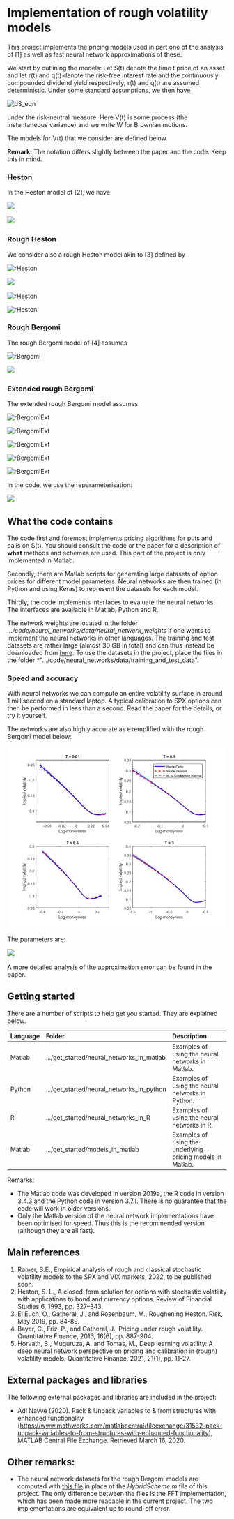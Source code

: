 # Implementation of rough volatility models
This project implements the pricing models used in part one of the analysis of [1] as well as fast neural network approximations of these.

We start by outlining the models: Let S(t) denote the time t price of an asset and let r(t) and q(t) denote the risk-free interest rate and the continuously compounded dividend yield respectively; r(t) and q(t) are assumed deterministic. Under some standard assumptions, we then have 

![dS_eqn](https://latex.codecogs.com/svg.image?dS_t%26space%3B%3D%26space%3BS_t%28r%28t%29-q%28t%29%29dt%26space%3B%26plus%3B%26space%3BS_t%26space%3B%5Csqrt%7BV_t%7DdW_%7B2%2Ct%7D)

under the risk-neutral measure. Here V(t) is some process (the instantaneous variance) and we write W for Brownian motions.

The models for V(t) that we consider are defined below.

**Remark:** The notation differs slightly between the paper and the code. Keep this in mind.

### Heston
In the Heston model of [2], we have

![](https://latex.codecogs.com/svg.image?dV_t&space;=&space;\kappa(v_{\infty}-V_t)dt&space;&plus;&space;\eta&space;\sqrt{V_t}dW_{1,t})

![](https://latex.codecogs.com/svg.image?%5Ctext%7Bwhere%26space%3B%7D%26space%3B%5Ckappa%2C%5Ceta%2Cv_%7B%5Cinfty%7D%2CV_0%26space%3B%5Cgeq%26space%3B0%2C%26space%3B%5Ctext%7B%26space%3Band%26space%3B%7D%26space%3BdW_%7B1%2Ct%7DdW_%7B2%2Ct%7D%26space%3B%3D%26space%3B%5Crho%26space%3Bdt%2C%26space%3B%5Crho%26space%3B%5Cin%26space%3B%5B-1%2C1%5D)

### Rough Heston
We consider also a rough Heston model akin to [3] defined by

![rHeston](https://latex.codecogs.com/svg.image?V_t%26space%3B%3D%26space%3B%5Cxi_0%28t%29%26space%3B%26plus%3B%26space%3B%5Cfrac%7B%5Cnu%7D%7B%5CGamma%28H%26plus%3B%5Cfrac%7B1%7D%7B2%7D%29%7D%5Cint_0%5Et%26space%3B%28t-s%29%5E%7BH-%5Cfrac%7B1%7D%7B2%7D%7D%5Csqrt%7BV_s%7DdW_%7B1%2Cs%7D%2C%26space%3B%5Cphantom%7Bxx%7D%26space%3Bt%26space%3B%5Cgeq%26space%3B0%2C)

![](https://latex.codecogs.com/svg.image?%5Ctext%7Bwhere%26space%3B%7D%26space%3B%5Cnu%26space%3B%5Cgeq%26space%3B0%2C%26space%3B%5Cphantom%7Bx%7DH%26space%3B%5Cin%26space%3B%280%2C1%2F2%29%2C%26space%3B%5Cphantom%7Bx%7D%26space%3BdW_%7B1%2Ct%7DdW_%7B2%2Ct%7D%26space%3B%5Ctext%7B%26space%3Bfor%26space%3B%7D%26space%3B%5Crho%26space%3B%5Cin%26space%3B%5B-1%2C1%5D%2C%26space%3B%5Ctext%7B%26space%3Band%26space%3B%7D%26space%3B%5Cxi_0%26space%3B%5Ctext%7B%26space%3Bis%26space%3Bof%26space%3Bthe%26space%3Bform%26space%3B%7D)

![rHeston](https://latex.codecogs.com/svg.image?%5Cxi_0%28t%29%26space%3B%3D%26space%3BV_0%26space%3B%26plus%3B%26space%3B%5Cfrac%7B1%7D%7B%5CGamma%28H%26plus%3B%5Cfrac%7B1%7D%7B2%7D%29%7D%5Cint_0%5Et%26space%3B%28t-s%29%5E%7BH-%5Cfrac%7B1%7D%7B2%7D%7D%26space%3B%5Ctheta%28s%29%26space%3Bds%2C%26space%3B%5Cphantom%7Bxx%7D%26space%3Bt%26space%3B%5Cgeq%26space%3B0%2C)

![rHeston](https://latex.codecogs.com/svg.image?%5Ctext%7Bwith%26space%3B%7D%26space%3BV_0%26space%3B%5Cgeq%26space%3B0%2C%26space%3B%5Ctext%7B%26space%3B%7D%26space%3B%5Ctheta%26space%3B%5Cin%26space%3BL%5E2_%7B%5Ctext%7Bloc%7D%7D%28%5Cmathbb%7BR%7D_%26plus%3B%2C%5Cmathbb%7BR%7D%29%2C%26space%3B%5Ctext%7B%26space%3Bso%26space%3B%7D%26space%3B%5Ctheta%28t%29dt%26space%3B%26plus%3B%26space%3BV_0%26space%3BL%28dt%29%26space%3B%5Ctext%7B%26space%3Bdefines%26space%3Ba%26space%3Bnon-negative%26space%3Bmeasure%26space%3Bfor%26space%3B%7D%5C%5C%26space%3B%26space%3B%5Cphantom%7B.xx%7DL%28dt%29%26space%3B%3D%26space%3B%26space%3B%5CGamma%281%2F2-H%29%5E%7B-1%7Dt%5E%7B-H-%5Cfrac%7B1%7D%7B2%7D%7Ddt.)

### Rough Bergomi
The rough Bergomi model of [4] assumes

![rBergomi](https://latex.codecogs.com/svg.image?V_t&space;=&space;\xi_0(t)\exp&space;\left(&space;&space;\eta&space;\sqrt{2H}&space;\int_0^t&space;(t-s)^{H-\frac{1}{2}}dW_{1,s}&space;-&space;\frac{\eta^2}{2}&space;t^{2H}&space;\right),&space;\phantom{xx}&space;t&space;\geq&space;0,)

![](https://latex.codecogs.com/svg.image?\text{where&space;}&space;\xi_0:\mathbb{R}_&plus;&space;\rightarrow&space;\mathbb{R}_&plus;,&space;\eta&space;\geq&space;0,&space;H&space;\in&space;(0,1/2),&space;dW_{1,t}dW_{2,t}&space;=&space;\rho&space;dt,&space;\rho&space;\in&space;[-1,1].)

### Extended rough Bergomi
The extended rough Bergomi model assumes

![rBergomiExt](https://latex.codecogs.com/svg.image?V_t&space;=&space;\xi_0(t)V_{1,t}V_{2,t})

![rBergomiExt](https://latex.codecogs.com/svg.image?V_{1,t}&space;=&space;\exp&space;\left(\zeta&space;\sqrt{2&space;\alpha&space;&plus;&space;1}&space;\int_0^t&space;(t-s)^{\alpha}&space;dW_{2,s}&space;-&space;\frac{\zeta^2}{2}t^{2&space;\alpha&space;&plus;&space;1}&space;\right))

![rBergomiExt](https://latex.codecogs.com/svg.image?V_{2,t}&space;=&space;\exp&space;\left(\lambda&space;\sqrt{2&space;\beta&space;&plus;&space;1}&space;\int_0^t&space;(t-s)^{\beta}&space;dW_{2,s}&space;-&space;\frac{\lambda^2}{2}t^{2&space;\beta&space;&plus;&space;1}&space;\right),&space;\phantom{xx}&space;t&space;\geq&space;0,)

![rBergomiExt](https://latex.codecogs.com/svg.image?\text{where&space;}&space;\xi_0:\mathbb{R}_&plus;&space;\rightarrow&space;\mathbb{R}_&plus;,&space;\zeta,&space;\lambda&space;\in&space;\mathbb{R},&space;\alpha,&space;\beta&space;\in&space;(-1/2,0),&space;(W_{1,t})_{t&space;\geq&space;0}&space;\text{&space;and&space;}&space;(W_{2,t})_{t&space;\geq&space;0}&space;\text{&space;are&space;\textbf{independent}}.)

![rBergomiExt](https://latex.codecogs.com/svg.image?\text{where&space;}&space;\xi_0:\mathbb{R}_&plus;&space;\rightarrow&space;\mathbb{R}_&plus;,&space;\zeta,\lambda&space;\in&space;\mathbb{R},&space;\alpha,\beta&space;\in&space;(-1/2,1/2),&space;(W_{1,t})_{t&space;\geq&space;0}&space;\text{&space;and&space;}&space;(W_{2,t})_{t&space;\geq&space;0}&space;\text{&space;are&space;\textbf{independent}.})






In the code, we use the reparameterisation:

![](https://latex.codecogs.com/svg.image?\rho&space;=&space;\frac{\zeta}{\sqrt{\zeta^2&space;&plus;&space;\lambda^2}},&space;\phantom{xx}&space;\eta&space;=&space;\sqrt{\zeta^2&space;&plus;&space;\lambda^2}.)

## What the code contains
The code first and foremost implements pricing algorithms for puts and calls on S(t). You should consult the code or the paper for a description of **what** methods and schemes are used. This part of the project is only implemented in Matlab.

Secondly, there are Matlab scripts for generating large datasets of option prices for different model parameters. Neural networks are then trained (in Python and using Keras) to represent the datasets for each model.

Thirdly, the code implements interfaces to evaluate the neural networks. The interfaces are available in Matlab, Python and R. 

The network weights are located in the folder *.../code/neural_networks/data/neural_network_weights* if one wants to implement the neural networks in other languages. The training and test datasets are rather large (almost 30 GB in total) and can thus instead be downloaded from [here](https://drive.google.com/open?id=1dmWpm8d5l6yrYyv2twcHMnMmh5B1QaP_). To use the datasets in the project, place the files in the folder *".../code/neural_networks/data/training_and_test_data".

### Speed and accuracy
With neural networks we can compute an entire volatility surface in around 1 millisecond on a standard laptop. A typical calibration to SPX options can then be performed in less than a second. Read the paper for the details, or try it yourself.

The networks are also highly accurate as exemplified with the rough Bergomi model below:

![Explot](get_started/neural_networks_in_matlab/example_plot.jpg?raw=true "Title")

The parameters are: 

![](https://latex.codecogs.com/svg.image?H&space;=&space;0.1,&space;\phantom{x}\eta&space;=&space;2.1,&space;\phantom{x}\rho&space;=&space;-0.9,&space;\phantom{x}\xi_0(t)&space;=&space;0.15^2.)

A more detailed analysis of the approximation error can be found in the paper.

## Getting started
There are a number of scripts to help get you started. They are explained below.

| Language        | Folder        | Description  |
| :--------------- |:-------------| :------------|
| Matlab          | .../get_started/neural_networks_in_matlab      | Examples of using the neural networks in Matlab. |
| Python          | .../get_started/neural_networks_in_python      | Examples of using the neural networks in Python. |
| R               | .../get_started/neural_networks_in_R           | Examples of using the neural networks in R.|
| Matlab          | .../get_started/models_in_matlab | Examples of using the underlying pricing models in Matlab. |

Remarks: 
- The Matlab code was developed in version 2019a, the R code in version 3.4.3 and the Python code in version 3.7.1. There is no guarantee that the code will work in older versions.
- Only the Matlab version of the neural network implementations have been optimised for speed. Thus this is the recommended version (although they are all fast).

## Main references
1. Rømer, S.E., Empirical analysis of rough and classical stochastic volatility models to the SPX and VIX markets, 2022, to be published soon.
2. Heston, S. L., A closed-form solution for options with stochastic volatility with applications to bond and currency options. Review of Financial Studies 6, 1993, pp. 327–343.
3. El Euch, O., Gatheral, J., and Rosenbaum, M., Roughening Heston. Risk, May 2019, pp. 84-89.
4. Bayer, C., Friz, P., and Gatheral, J., Pricing under rough volatility. Quantitative Finance, 2016, 16(6), pp. 887-904.
5. Horvath, B., Muguruza, A. and Tomas, M., Deep learning volatility: A deep neural network perspective on pricing and calibration in (rough) volatility models. Quantitative Finance, 2021, 21(1), pp. 11-27.

## External packages and libraries
The following external packages and libraries are included in the project:
- Adi Navve (2020). Pack & Unpack variables to & from structures with enhanced functionality (https://www.mathworks.com/matlabcentral/fileexchange/31532-pack-unpack-variables-to-from-structures-with-enhanced-functionality), MATLAB Central File Exchange. Retrieved March 16, 2020.

## Other remarks:
- The neural network datasets for the rough Bergomi models are computed with [this file](https://drive.google.com/drive/folders/1QRv71nhHvZ_rB0kPjO3cHpFOE3GVHn9J) in place of the *HybridScheme.m* file of this project. The only difference between the files is the FFT implementation, which has been made more readable in the current project. The two implementations are equivalent up to round-off error.
